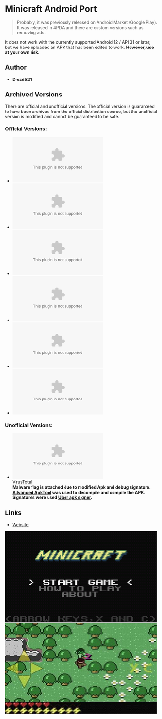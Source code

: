 <detail>

# Minicraft Android Port 
  
>Probably, it was previously released on Android Market (Google Play).
It was released in 4PDA and there are custom versions such as removing ads.

It does not work with the currently supported Android 12 / API 31 or later, but we have uploaded an APK that has been edited to work.
**However, use at your own risk.**
  
## Author 
- **Drozd521** 

## Archived Versions 
There are official and unofficial versions. 
The official version is guaranteed to have been archived from the official distribution source, but the unofficial version is modified and cannot be guaranteed to be safe. 

### Official Versions: 
- ![Minicraft 1.2](https://github.com/FurnishedChunk/Minicraft-Mod-Archives/raw/refs/heads/master/Minicraft%20Ports/Minicraft%20Android/Minicraft-4PDA/Minicraft_1.2.apk) 
- ![Minicraft 1.3](https://github.com/FurnishedChunk/Minicraft-Mod-Archives/raw/refs/heads/master/Minicraft%20Ports/Minicraft%20Android/Minicraft-4PDA/Minicraft_1.3.apk) 
- ![Minicraft 1.4](https://github.com/FurnishedChunk/Minicraft-Mod-Archives/raw/refs/heads/master/Minicraft%20Ports/Minicraft%20Android/Minicraft-4PDA/Minicraft_1.4.apk) 
- ![Minicraft 1.6](https://github.com/FurnishedChunk/Minicraft-Mod-Archives/raw/refs/heads/master/Minicraft%20Ports/Minicraft%20Android/Minicraft-4PDA/Minicraft_1.6.apk) 
- ![Minicraft 1.6 (AdRemove)](https://github.com/FurnishedChunk/Minicraft-Mod-Archives/raw/refs/heads/master/Minicraft%20Ports/Minicraft%20Android/Minicraft-4PDA/gen_signed_sign_sign_sign_sign_sign_sign_sign_sign_sign_sign_sign_sign_sign_sign.apk) 
- ![Minicraft 1.6 (Control Modfied)](https://github.com/FurnishedChunk/Minicraft-Mod-Archives/raw/refs/heads/master/Minicraft%20Ports/Minicraft%20Android/Minicraft-4PDA/gen_signed_sign_sign_sign_sign_sign_sign_sign_sign_sign_sign_sign_sign_sign_sign_src_sign.apk) 

### Unofficial Versions:
- ![Minicraft 1.6 (Control Modified) - Modified Apk (for Android 12 / API 31+)](https://github.com/FurnishedChunk/Minicraft-Mod-Archives/raw/refs/heads/master/Minicraft%20Ports/Minicraft%20Android/Minicraft-4PDA/gen_signed_sign_sign_sign_sign_sign_sign_sign_sign_sign_sign_sign_sign_sign_sign_src_sign-aligned-debugSigned.apk)  
[VirusTotal](https://www.virustotal.com/gui/file/f313e2d921b3a9cb7fa429fb9b016f6dc08b545244252aa1fa2cdeff173ed8d2/detection)  
**Malware flag is attached due to modified Apk and debug signature.**  
**[Advanced ApkTool](https://xdaforums.com/t/tool-advanced-apktool-v4-2-0-windows-10-02-2016.2639400/) was used to decompile and compile the APK.**
**Signatures were used [Uber apk signer](https://github.com/patrickfav/uber-apk-signer).** 

## Links
- [Website](https://4pda.to/forum/index.php?showtopic=299738&st=20)  

![_main](https://github.com/FurnishedChunk/Minicraft-Mod-Archives/raw/master/readme_shot/4pda_main.png)
![](https://github.com/FurnishedChunk/Minicraft-Mod-Archives/raw/master/readme_shot/4pda.jpg)
</detail>
<p>

<detail>